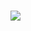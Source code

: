 <h1>
 <img src="https://media.giphy.com/media/v1.Y2lkPTc5MGI3NjExcHU3MGl2MGtsZ3YzbHlpemxrdG9hdml4OW1hcDFhdmpxbTZsMnE4dCZlcD12MV9pbnRlcm5hbF9naWZfYnlfaWQmY3Q9Zw/4ilFRqgbzbx4c/giphy.gif" /> 

</h1>
